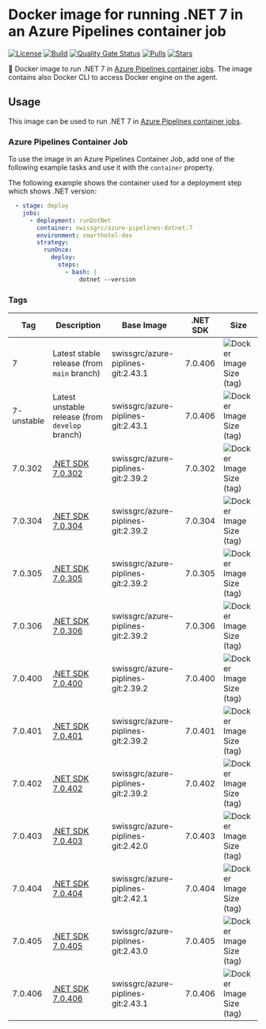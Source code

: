 # Docker image for running .NET 7 in an Azure Pipelines container job

<!-- markdownlint-disable MD013 -->
[![License](https://img.shields.io/badge/license-MIT-blue.svg?style=flat-square)](https://github.com/swissgrc/docker-azure-pipelines-dotnet-7/blob/main/LICENSE) [![Build](https://img.shields.io/github/actions/workflow/status/swissgrc/docker-azure-pipelines-dotnet-7/publish.yml?branch=develop&style=flat-square)](https://github.com/swissgrc/docker-azure-pipelines-dotnet-7/actions/workflows/publish.yml) [![Quality Gate Status](https://sonarcloud.io/api/project_badges/measure?project=swissgrc_docker-azure-pipelines-dotnet-7&metric=alert_status)](https://sonarcloud.io/summary/new_code?id=swissgrc_docker-azure-pipelines-dotnet-7) [![Pulls](https://img.shields.io/docker/pulls/swissgrc/azure-pipelines-dotnet.svg?style=flat-square)](https://hub.docker.com/r/swissgrc/azure-pipelines-dotnet) [![Stars](https://img.shields.io/docker/stars/swissgrc/azure-pipelines-dotnet.svg?style=flat-square)](https://hub.docker.com/r/swissgrc/azure-pipelines-dotnet)
<!-- markdownlint-restore -->

🐳 Docker image to run .NET 7 in [Azure Pipelines container jobs].
The image contains also Docker CLI to access Docker engine on the agent.

## Usage

This image can be used to run .NET 7 in [Azure Pipelines container jobs].

### Azure Pipelines Container Job

To use the image in an Azure Pipelines Container Job, add one of the following example tasks and use it with the `container` property.

The following example shows the container used for a deployment step which shows .NET version:

```yaml
  - stage: deploy
    jobs:
      - deployment: runDotNet
        container: swissgrc/azure-pipelines-dotnet:7
        environment: smarthotel-dev
        strategy:
          runOnce:
            deploy:
              steps:
                - bash: |
                    dotnet --version
```

### Tags

| Tag        | Description                                                                                     | Base Image                         | .NET SDK | Size                                                                                                                              |
|------------|-------------------------------------------------------------------------------------------------|------------------------------------|----------|-----------------------------------------------------------------------------------------------------------------------------------|
| 7          | Latest stable release (from `main` branch)                                                      | swissgrc/azure-piplines-git:2.43.1 | 7.0.406  | ![Docker Image Size (tag)](https://img.shields.io/docker/image-size/swissgrc/azure-pipelines-dotnet/latest?style=flat-square)     |
| 7-unstable | Latest unstable release (from `develop` branch)                                                 | swissgrc/azure-piplines-git:2.43.1 | 7.0.406  | ![Docker Image Size (tag)](https://img.shields.io/docker/image-size/swissgrc/azure-pipelines-dotnet/unstable?style=flat-square)   |
| 7.0.302    | [.NET SDK 7.0.302](https://github.com/dotnet/core/blob/main/release-notes/7.0/7.0.5/7.0.302.md) | swissgrc/azure-piplines-git:2.39.2 | 7.0.302  | ![Docker Image Size (tag)](https://img.shields.io/docker/image-size/swissgrc/azure-pipelines-dotnet/7.0.302?style=flat-square)    |
| 7.0.304    | [.NET SDK 7.0.304](https://github.com/dotnet/core/blob/main/release-notes/7.0/7.0.7/7.0.7.md)   | swissgrc/azure-piplines-git:2.39.2 | 7.0.304  | ![Docker Image Size (tag)](https://img.shields.io/docker/image-size/swissgrc/azure-pipelines-dotnet/7.0.304?style=flat-square)    |
| 7.0.305    | [.NET SDK 7.0.305](https://github.com/dotnet/core/blob/main/release-notes/7.0/7.0.8/7.0.8.md)   | swissgrc/azure-piplines-git:2.39.2 | 7.0.305  | ![Docker Image Size (tag)](https://img.shields.io/docker/image-size/swissgrc/azure-pipelines-dotnet/7.0.305?style=flat-square)    |
| 7.0.306    | [.NET SDK 7.0.306](https://github.com/dotnet/core/blob/main/release-notes/7.0/7.0.9/7.0.9.md)   | swissgrc/azure-piplines-git:2.39.2 | 7.0.306  | ![Docker Image Size (tag)](https://img.shields.io/docker/image-size/swissgrc/azure-pipelines-dotnet/7.0.306?style=flat-square)    |
| 7.0.400    | [.NET SDK 7.0.400](https://github.com/dotnet/core/blob/main/release-notes/7.0/7.0.10/7.0.10.md) | swissgrc/azure-piplines-git:2.39.2 | 7.0.400  | ![Docker Image Size (tag)](https://img.shields.io/docker/image-size/swissgrc/azure-pipelines-dotnet/7.0.400?style=flat-square)    |
| 7.0.401    | [.NET SDK 7.0.401](https://github.com/dotnet/core/blob/main/release-notes/7.0/7.0.11/7.0.11.md) | swissgrc/azure-piplines-git:2.39.2 | 7.0.401  | ![Docker Image Size (tag)](https://img.shields.io/docker/image-size/swissgrc/azure-pipelines-dotnet/7.0.401?style=flat-square)    |
| 7.0.402    | [.NET SDK 7.0.402](https://github.com/dotnet/core/blob/main/release-notes/7.0/7.0.12/7.0.12.md) | swissgrc/azure-piplines-git:2.39.2 | 7.0.402  | ![Docker Image Size (tag)](https://img.shields.io/docker/image-size/swissgrc/azure-pipelines-dotnet/7.0.402?style=flat-square)    |
| 7.0.403    | [.NET SDK 7.0.403](https://github.com/dotnet/core/blob/main/release-notes/7.0/7.0.13/7.0.13.md) | swissgrc/azure-piplines-git:2.42.0 | 7.0.403  | ![Docker Image Size (tag)](https://img.shields.io/docker/image-size/swissgrc/azure-pipelines-dotnet/7.0.403?style=flat-square)    |
| 7.0.404    | [.NET SDK 7.0.404](https://github.com/dotnet/core/blob/main/release-notes/7.0/7.0.14/7.0.14.md) | swissgrc/azure-piplines-git:2.42.1 | 7.0.404  | ![Docker Image Size (tag)](https://img.shields.io/docker/image-size/swissgrc/azure-pipelines-dotnet/7.0.404?style=flat-square)    |
| 7.0.405    | [.NET SDK 7.0.405](https://github.com/dotnet/core/blob/main/release-notes/7.0/7.0.15/7.0.15.md) | swissgrc/azure-piplines-git:2.43.0 | 7.0.405  | ![Docker Image Size (tag)](https://img.shields.io/docker/image-size/swissgrc/azure-pipelines-dotnet/7.0.405?style=flat-square)    |
| 7.0.406    | [.NET SDK 7.0.406](https://github.com/dotnet/core/blob/main/release-notes/7.0/7.0.16/7.0.16.md) | swissgrc/azure-piplines-git:2.43.1 | 7.0.406  | ![Docker Image Size (tag)](https://img.shields.io/docker/image-size/swissgrc/azure-pipelines-dotnet/7.0.406?style=flat-square)    |

[Azure Pipelines container jobs]: https://docs.microsoft.com/en-us/azure/devops/pipelines/process/container-phases
